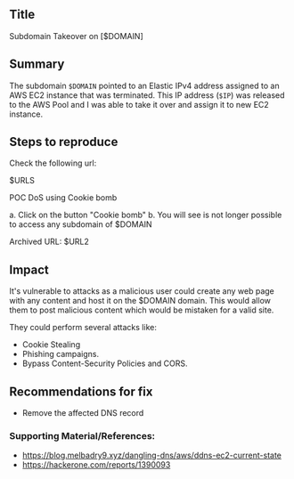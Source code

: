## Title
Subdomain Takeover on [$DOMAIN]

## Summary

The subdomain `$DOMAIN` pointed to an Elastic IPv4 address assigned to an AWS EC2 instance that was terminated. This IP address (`$IP`) was released to the AWS Pool and I was able to take it over and assign it to new EC2 instance.


## Steps to reproduce
 
Check the following url:

$URLS

POC  DoS using Cookie bomb

a. Click on the button "Cookie bomb"
b. You will see is not longer possible to access any subdomain of $DOMAIN


Archived URL: $URL2

## Impact

It's vulnerable to attacks as a malicious user could create any web page with any content and host it on the $DOMAIN domain. This would allow them to post malicious content which would be mistaken for a valid site. 

They could perform several attacks like:
 - Cookie Stealing
 - Phishing campaigns. 
 - Bypass Content-Security Policies and CORS.

 
## Recommendations for fix

* Remove the affected DNS record
 

### Supporting Material/References:

- https://blog.melbadry9.xyz/dangling-dns/aws/ddns-ec2-current-state
- https://hackerone.com/reports/1390093

